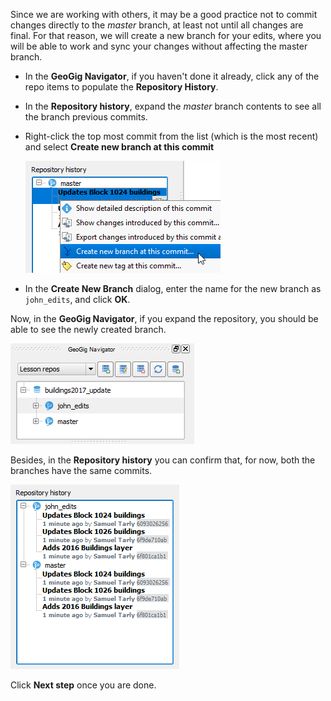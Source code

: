 Since we are working with others, it may be a good practice not to commit
changes directly to the *master* branch, at least not until all changes
are final. For that reason, we will create a new branch for your
edits, where you will be able to work and sync your changes without
affecting the master branch.

* In the **GeoGig Navigator**, if you haven't done it already, click any
  of the repo items to populate the **Repository History**.

* In the **Repository history**, expand the *master* branch contents to
  see all the branch previous commits.

* Right-click the top most commit from the list (which is the most
  recent) and select **Create new branch at this commit**

  ![create_branch](create_branch.png)

* In the **Create New Branch** dialog, enter the name for the new
  branch as `john_edits`, and click **OK**.

Now, in the **GeoGig Navigator**, if you expand the
repository, you should be able to see the newly created branch.

![new_branch_added](new_branch_added.png)

Besides, in the **Repository history** you can confirm that, for now, both the
branches have the same commits.

![equal_branches](equal_branches.png)

Click **Next step** once you are done.